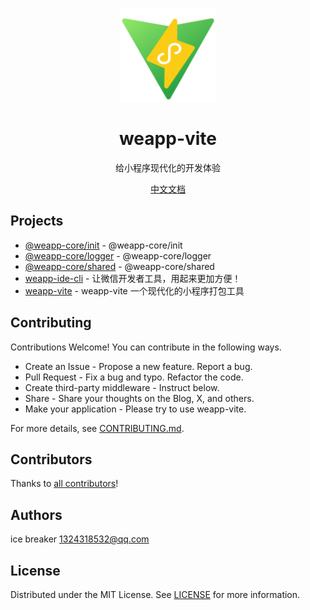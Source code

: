 <p align="center">
<img src="./website/public/logo.png" height="150">
</p>

<h1 align="center">
weapp-vite
</h1>
<p align="center">
给小程序现代化的开发体验
<p>
<!-- <p align="center">
  <a href="https://www.npmjs.com/package/vitest"><img src="https://img.shields.io/npm/v/vitest?color=729B1B&label="></a>
<p> -->

<!-- <p align="center">
<a href="https://chat.vitest.dev"><b>Get involved!</b></a>
</p>
<p align="center">
 <a href="https://vitest.dev">Documentation</a> | <a href="https://vitest.dev/guide/">Getting Started</a> | <a href="https://vitest.dev/guide/#examples">Examples</a> | <a href="https://vitest.dev/guide/why">Why Vitest?</a>
</p> -->
<p align="center">
<a href="https://ice-vite.netlify.app">中文文档</a>
</p>

## Projects

- [@weapp-core/init](@weapp-core/init) - @weapp-core/init
- [@weapp-core/logger](@weapp-core/logger) - @weapp-core/logger
- [@weapp-core/shared](@weapp-core/shared) - @weapp-core/shared
- [weapp-ide-cli](packages/weapp-ide-cli) - 让微信开发者工具，用起来更加方便！
- [weapp-vite](packages/weapp-vite) - weapp-vite 一个现代化的小程序打包工具

## Contributing

Contributions Welcome! You can contribute in the following ways.

- Create an Issue - Propose a new feature. Report a bug.
- Pull Request - Fix a bug and typo. Refactor the code.
- Create third-party middleware - Instruct below.
- Share - Share your thoughts on the Blog, X, and others.
- Make your application - Please try to use weapp-vite.

For more details, see [CONTRIBUTING.md](CONTRIBUTING.md).

## Contributors

Thanks to [all contributors](https://github.com/weapp-vite/weapp-vite/graphs/contributors)!

## Authors

ice breaker <1324318532@qq.com>

## License

Distributed under the MIT License. See [LICENSE](LICENSE) for more information.
